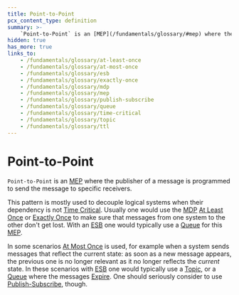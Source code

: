 ```yaml
---
title: Point-to-Point
pcx_content_type: definition
summary: >-
    `Point-to-Point` is an [MEP](/fundamentals/glossary/#mep) where the publisher of a message is programmed to send the message to specific receivers.
hidden: true
has_more: true
links_to:
    - /fundamentals/glossary/at-least-once
    - /fundamentals/glossary/at-most-once
    - /fundamentals/glossary/esb
    - /fundamentals/glossary/exactly-once
    - /fundamentals/glossary/mdp
    - /fundamentals/glossary/mep
    - /fundamentals/glossary/publish-subscribe
    - /fundamentals/glossary/queue
    - /fundamentals/glossary/time-critical
    - /fundamentals/glossary/topic
    - /fundamentals/glossary/ttl
---
```


# Point-to-Point

`Point-to-Point` is an [MEP](/fundamentals/glossary/mep) where the publisher of a message is programmed to send the message to specific receivers.

This pattern is mostly used to decouple logical systems when their dependency is not [Time Critical](/fundamentals/glossary/time-critical). Usually one would use the [MDP](/fundamentals/glossary/mdp) [At Least Once](/fundamentals/glossary/at-least-once) or [Exactly Once](/fundamentals/glossary/exactly-once) to make sure that messages from one system to the other don't get lost. With an [ESB](/fundamentals/glossary/esb) one would typically use a [Queue](/fundamentals/glossary/queue) for this [MEP](/fundamentals/glossary/mep).

In some scenarios [At Most Once](/fundamentals/glossary/at-most-once) is used, for example when a system sends messages that reflect the current state: as soon as a new message appears, the previous one is no longer relevant as it no longer reflects the _current_ state. In these scenarios with [ESB](/fundamentals/glossary/esb) one would typically use a [Topic](/fundamentals/glossary/topic), or a [Queue](/fundamentals/glossary/queue) where the messages [Expire](/fundamentals/glossary/ttl). One should seriously consider to use [Publish-Subscribe](/fundamentals/glossary/publish-subscribe), though.

